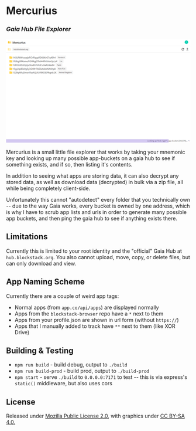 # Mercurius
### *Gaia Hub File Explorer*

![sample-interface](gfx/sample-interface.png)

Mercurius is a small little file explorer that works by taking
your mnemonic key and looking up many possible app-buckets on
a gaia hub to see if something exists, and if so, then listing
it's contents.

In addition to seeing what apps are storing data, it can also
decrypt any stored data, as well as download data (decrypted)
in bulk via a zip file, all while being completely client-side.

Unfortunately this cannot "autodetect" every folder that you
technically own -- due to the way Gaia works, every bucket
is owned by one address, which is why I have to scrub app
lists and urls in order to generate many possible app buckets,
and then ping the gaia hub to see if anything exists there.

## Limitations

Currently this is limited to your root identity and the
"official" Gaia Hub at `hub.blockstack.org`. You also cannot
upload, move, copy, or delete files, but can only download
and view.

## App Naming Scheme

Currently there are a couple of weird app tags:

- Normal apps (from `app.co/api/apps`) are displayed normally
- Apps from the `blockstack-browser` repo have a `*` next to them
- Apps from your profile.json are shown in url form (without `https://`)
- Apps that I manually added to track have `**` next to them (like XOR Drive)

## Building & Testing

- `npm run build` - build debug, output to `./build`
- `npm run build-prod` - build prod, output to `./build-prod`
- `npm start` - serve `./build` to `0.0.0.0:7171` to test -- this is via
  express's `static()` middleware, but also uses cors

## License

Released under [Mozilla Public License 2.0](LICENSE.md), with graphics under
[CC BY-SA 4.0.](https://creativecommons.org/licenses/by-sa/4.0/)
